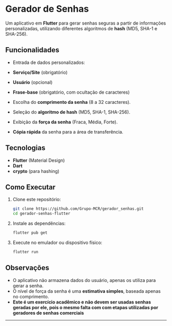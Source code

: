 #  Gerador de Senhas

Um aplicativo em **Flutter** para gerar senhas seguras a partir de informações personalizadas, 
utilizando diferentes algoritmos de **hash** (MD5, SHA-1 e SHA-256).

##  Funcionalidades

* Entrada de dados personalizados:

* **Serviço/Site** (obrigatório)
* **Usuário** (opcional)
* **Frase-base** (obrigatório, com ocultação de caracteres)
* Escolha do **comprimento da senha** (8 a 32 caracteres).
* Seleção do **algoritmo de hash** (MD5, SHA-1, SHA-256).
* Exibição da **força da senha** (Fraca, Média, Forte).
* **Cópia rápida** da senha para a área de transferência.

##  Tecnologias

* **Flutter** (Material Design)
* **Dart**
* **crypto** (para hashing)

##  Como Executar

1. Clone este repositório:

   ```bash
   git clone https://github.com/Grupo-MCR/gerador_senhas.git
   cd gerador-senhas-flutter
   ```

2. Instale as dependências:

   ```bash
   flutter pub get
   ```

3. Execute no emulador ou dispositivo físico:

   ```bash
   flutter run
   ```

##  Observações

* O aplicativo não armazena dados do usuário, apenas os utiliza para gerar a senha.
* O nível de força da senha é uma **estimativa simples**, baseada apenas no comprimento.
* **Este é um exercício acadêmico e não devem ser usadas senhas geradas por ele, pois o mesmo falta com com etapas utilizadas por geradores de senhas comerciais**
---
